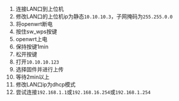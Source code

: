 1. 连接LAN口到上位机
2. 修改LAN口的上位机ip为静态`10.10.10.3`，子网掩码为`255.255.0.0`
3. 将openwrt断电
4. 按住sw_wps按键
5. openwrt上电
6. 保持按键1min
7. 松开按键
8. 打开`10.10.10.123`
9. 选择固件并进行上传
10. 等待2min以上
11. 修改LAN口ip为dhcp模式
12. 尝试连接`192.168.1.1`或`192.168.16.254`或`192.168.1.254`